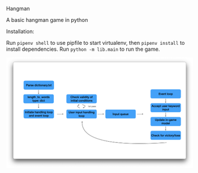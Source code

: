 Hangman

A basic hangman game in python

Installation:

Run `pipenv shell` to use pipfile to start virtualenv, then `pipenv install` to install dependencies. Run `python -m lib.main` to run the game.

![](media/layout.png)